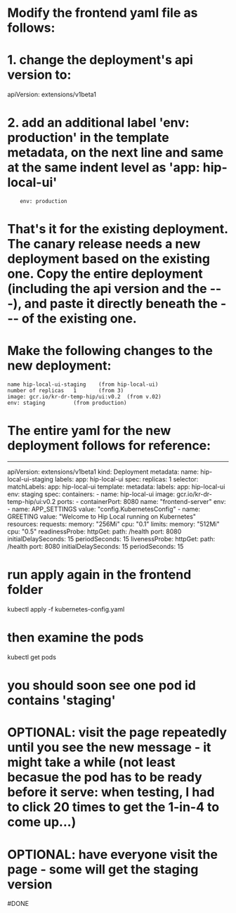 # Modify the frontend yaml file as follows:

# 1. change the deployment's api version to:

apiVersion: extensions/v1beta1

# 2. add an additional label 'env: production' in the template metadata, on the next line and same at the same indent level as 'app: hip-local-ui'

        env: production


# That's it for the existing deployment. The canary release needs a new deployment based on the existing one.  Copy the entire deployment (including the api version and the ---), and paste it directly beneath the --- of the existing one.

# Make the following changes to the new deployment:

    name hip-local-ui-staging    (from hip-local-ui)
    number of replicas   1       (from 3)
    image: gcr.io/kr-dr-temp-hip/ui:v0.2  (from v.02)
    env: staging         (from production)


# The entire yaml for the new deployment follows for reference:

---

apiVersion: extensions/v1beta1
kind: Deployment
metadata:
  name: hip-local-ui-staging
  labels:
    app: hip-local-ui
spec:
  replicas: 1
  selector:
    matchLabels:
      app: hip-local-ui
  template:
    metadata:
      labels:
        app: hip-local-ui
        env: staging
    spec:
      containers:
      - name: hip-local-ui
        image: gcr.io/kr-dr-temp-hip/ui:v0.2
        ports:
        - containerPort: 8080
          name: "frontend-server"
        env:
        - name: APP_SETTINGS
          value: "config.KubernetesConfig"
        - name: GREETING
          value: "Welcome to Hip Local running on Kubernetes"          
        resources:
          requests:
            memory: "256Mi"
            cpu: "0.1"
          limits:
            memory: "512Mi"
            cpu: "0.5"
        readinessProbe:
          httpGet:
            path: /health
            port: 8080
          initialDelaySeconds: 15
          periodSeconds: 15
        livenessProbe:
          httpGet:
            path: /health
            port: 8080
          initialDelaySeconds: 15
          periodSeconds: 15          

# run apply again in the frontend folder

kubectl apply -f kubernetes-config.yaml

# then examine the pods

kubectl get pods

# you should soon see one pod id contains 'staging' 

# OPTIONAL: visit the page repeatedly until you see the new message - it might take a while (not least becasue the pod has to be ready before it serve: when testing, I had to click 20 times to get the 1-in-4 to come up...)

# OPTIONAL: have everyone visit the page - some will get the staging version

#DONE